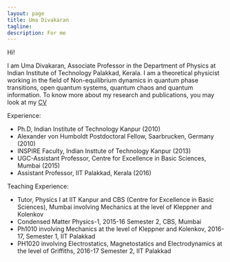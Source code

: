 ```yaml
---
layout: page
title: Uma Divakaran
tagline: 
description: For me
---
```

Hi!

I am Uma Divakaran, Associate Professor in the Department of
Physics at Indian Institute of Technology Palakkad, Kerala. I am a
theoretical physicist working in the field of Non-equilibrium dynamics
in quantum phase transitions, open quantum systems, quantum chaos and 
quantum information.  To know more
about my research and publications, 
you may look at my [CV](pages/cv_homepage.pdf)

Experience:

- Ph.D, Indian Institute of Technology Kanpur (2010)
- Alexander von Humboldt Postdoctoral Fellow, Saarbrucken, Germany (2010)
- INSPIRE Faculty, Indian Insttute of Technology Kanpur (2013)
- UGC-Assistant Professor, Centre for Excellence in Basic Sciences, Mumbai (2015)
- Assistant Professor, IIT Palakkad, Kerala (2016)

Teaching Experience:

- Tutor, Physics I at IIT Kanpur and CBS (Centre for Excellence in Basic Sciences), 
  Mumbai involving Mechanics at the level of Kleppner and Kolenkov
- Condensed Matter Physics-1, 2015-16 Semester 2, CBS, Mumbai
- Ph1010 involving Mechanics at the level of Kleppner and Kolenkov, 
  2016-17, Semester 1, IIT Palakkad
- PH1020 involving Electrostatics, Magnetostatics and Electrodynamics
 at the level of Griffiths, 2016-17 Semester 2, IIT Palakkad
